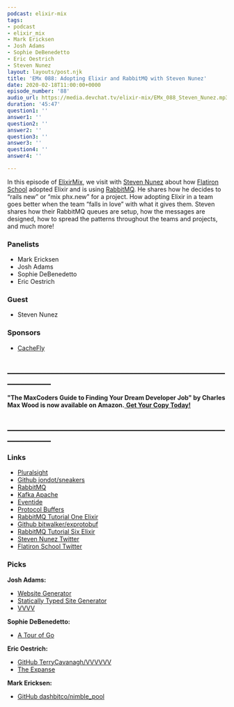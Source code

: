 ```yaml
---
podcast: elixir-mix
tags:
- podcast
- elixir_mix
- Mark Ericksen
- Josh Adams
- Sophie DeBenedetto
- Eric Oestrich
- Steven Nunez
layout: layouts/post.njk
title: 'EMx 088: Adopting Elixir and RabbitMQ with Steven Nunez'
date: 2020-02-18T11:00:00+0000
episode_number: '88'
audio_url: https://media.devchat.tv/elixir-mix/EMx_088_Steven_Nunez.mp3
duration: '45:47'
question1: ''
answer1: ''
question2: ''
answer2: ''
question3: ''
answer3: ''
question4: ''
answer4: ''

---
```

In this episode of [ElixirMix](https://devchat.tv/elixir-mix/), we visit with [Steven Nunez](https://twitter.com/_stevennunez) about how [Flatiron School](https://twitter.com/FlatironSchool) adopted Elixir and is using [RabbitMQ](https://www.rabbitmq.com/). He shares how he decides to “rails new” or “mix phx.new” for a project. How adopting Elixir in a team goes better when the team “falls in love” with what it gives them. Steven shares how their RabbitMQ queues are setup, how the messages are designed, how to spread the patterns throughout the teams and projects, and much more!

### **Panelists**

* Mark Ericksen
* Josh Adams
* Sophie DeBenedetto
* Eric Oestrich

### **Guest**

* Steven Nunez

### **Sponsors**

* [CacheFly](https://www.cachefly.com/)

## **____________________________________________________________**

**"The MaxCoders Guide to Finding Your Dream Developer Job" by Charles Max Wood is now available on Amazon.**[ **Get Your Copy Today!**](https://www.amazon.com/gp/product/B081MBL5C9/ref=as_li_ss_tl?ie=UTF8&linkCode=sl1&tag=devchattv-20&linkId=9d61363241636e2546ef46abba198746&language=en_US)

## **____________________________________________________________**

### **Links**

* [Pluralsight](https://www.pluralsight.com/blog/software-development/elixir-is-for-programmers)
* [Github jondot/sneakers](https://github.com/jondot/sneakers)
* [RabbitMQ](https://www.rabbitmq.com/)
* [Kafka Apache](https://kafka.apache.org/)
* [Eventide](http://docs.eventide-project.org/)
* [Protocol Buffers](https://developers.google.com/protocol-buffers/)
* [RabbitMQ Tutorial One Elixir](https://www.rabbitmq.com/tutorials/tutorial-one-elixir.html)
* [Github bitwalker/exprotobuf](https://github.com/bitwalker/exprotobuf)
* [RabbitMQ Tutorial Six Elixir](https://www.rabbitmq.com/tutorials/tutorial-six-elixir.html)
* [Steven Nunez Twitter](https://twitter.com/_stevennunez)
* [Flatiron School Twitter](https://twitter.com/FlatironSchool)

### **Picks**

**Josh Adams:**

* [Website Generator](https://dalgona.github.io/Serum/)
* [Statically Typed Site Generator](https://elm-pages.com/)
* [VVVV](https://vvvv.org/)

**Sophie DeBenedetto:**

* [A Tour of Go](https://tour.golang.org/welcome/1)

**Eric Oestrich:**

* [GitHub TerryCavanagh/VVVVVV](https://github.com/TerryCavanagh/VVVVVV)
* [The Expanse](https://en.wikipedia.org/wiki/The_Expanse_(novel_series))

**Mark Ericksen:**

* [GitHub dashbitco/nimble_pool](https://github.com/dashbitco/nimble_pool/blob/master/lib/nimble_pool.ex#L2-L5)